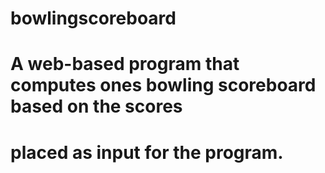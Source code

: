 # bowlingscoreboard

# A web-based program that computes ones bowling scoreboard based on the scores
# placed as input for the program.

